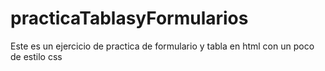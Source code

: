 # practicaTablasyFormularios
Este es un ejercicio de practica de formulario y tabla en html con un poco de estilo css

